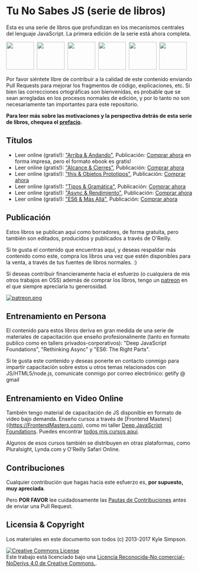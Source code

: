 # Tu No Sabes JS (serie de libros)

Esta es una serie de libros que profundizan en los mecanismos centrales del lenguaje JavaScript. La primera edición de la serie está ahora completa.

<a href="http://www.ebooks.com/1993212/you-don-t-know-js-up-going/simpson-kyle/"><img src="up %26 going/cover.jpg" width="75"></a>&nbsp;
<a href="http://www.ebooks.com/1647631/you-don-t-know-js-scope-closures/simpson-kyle/"><img src="scope %26 closures/cover.jpg" width="75"></a>&nbsp;
<a href="http://www.ebooks.com/1734321/you-don-t-know-js-this-object-prototypes/simpson-kyle/"><img src="this %26 object prototypes/cover.jpg" width="75"></a>&nbsp;
<a href="http://www.ebooks.com/1935541/you-don-t-know-js-types-grammar/simpson-kyle/"><img src="types %26 grammar/cover.jpg" width="75"></a>&nbsp;
<a href="http://www.ebooks.com/1977375/you-don-t-know-js-async-performance/simpson-kyle/"><img src="async %26 performance/cover.jpg" width="75"></a>&nbsp;
<a href="http://www.ebooks.com/2481820/you-don-t-know-js-es6-beyond/simpson-kyle/"><img src="es6 %26 beyond/cover.jpg" width="75"></a>

Por favor siéntete libre de contribuir a la calidad de este contenido enviando Pull Requests para mejorar los fragmentos de código, explicaciones, etc. Si bien las correcciones ortográficas son bienvenidas, es probable que se sean arregladas en los procesos normales de edición, y por lo tanto no son necesariamente tan importantes para este repositorio. 

**Para leer más sobre las motivaciones y la perspectiva detrás de esta serie de libros, chequea el [prefacio](prefacio.md).**

## Títulos

* Leer online (gratis!): ["Arriba & Andando"](up\%20&\%20going/README.md#you-dont-know-js-up--going), Publicación: [Comprar ahora](http://www.ebooks.com/1993212/you-don-t-know-js-up-going/simpson-kyle/) en forma impresa, pero el formato ebook es gratis!
* Leer online (gratis!): ["Alcance & Cierres"](scope\%20&\%20closures/README.md#you-dont-know-js-scope--closures), Publicación: [Comprar ahora](http://www.ebooks.com/1647631/you-don-t-know-js-scope-closures/simpson-kyle/)
* Leer online (gratis!): ["this & Objetos Prototipos"](this\%20&\%20object\%20prototypes/README.md#you-dont-know-js-this--object-prototypes), Publicación: [Comprar ahora](http://www.ebooks.com/1734321/you-don-t-know-js-this-object-prototypes/simpson-kyle/)
* Leer online (gratis!): ["Tipos & Gramática"](types\%20&\%20grammar/README.md#you-dont-know-js-types--grammar), Publicación: [Comprar ahora](http://www.ebooks.com/1935541/you-don-t-know-js-types-grammar/simpson-kyle/)
* Leer online (gratis!): ["Async & Rendimiento"](async\%20&\%20performance/README.md#you-dont-know-js-async--performance), Publicación: [Comprar ahora](http://www.ebooks.com/1977375/you-don-t-know-js-async-performance/simpson-kyle/)
* Leer online (gratis!): ["ES6 & Más Allá"](es6\%20&\%20beyond/README.md#you-dont-know-js-es6--beyond), Publicación: [Comprar ahora](http://www.ebooks.com/2481820/you-don-t-know-js-es6-beyond/simpson-kyle/)

## Publicación

Estos libros se publican aquí como borradores, de forma gratuita, pero también son editados, producidos y publicados a través de O'Reilly.

Si te gusta el contenido que encuentras aquí, y deseas respaldar más contenido como este, compra los libros una vez que estén disponibles para la venta, a través de tus fuentes de libros normales. :)

Si deseas contribuir financieramente hacia el esfuerzo (o cualquiera de mis otros trabajos en OSS) además de comprar los libros, tengo un [patreon](https://www.patreon.com/getify) en el que siempre apreciaría tu generosidad.

<a href="https://www.patreon.com/getify">[![patreon.png](https://s13.postimg.org/k9nkc5thz/become_a_patron_button.png)](https://www.patreon.com/getify)</a>

## Entrenamiento en Persona

El contenido para estos libros deriva en gran medida de una serie de materiales de capacitación que enseño profesionalmente (tanto en formato publico como en tallers privados-corporativos): "Deep JavaScript Foundations", "Rethinking Async" y "ES6: The Right Parts".

Si te gusta este contenido y deseas ponerte en contacto conmigo para impartir capacitación sobre estos u otros temas relacionados con JS/HTML5/node.js, comunicate conmigo por correo electrónico: getify @ gmail

## Entrenamiento en Video Online

También tengo material de capacitación de JS disponible en formato de video bajo demanda. Enseño cursos a través de [Frontend Masters]((https://FrontendMasters.com), como mi taller [Deep JavaScript Foundations](https://frontendmasters.com/courses/javascript-foundations/). Puedes encontrar [todos mis cursos aquí](https://frontendmasters.com/kyle-simpson/).

Algunos de esos cursos también se distribuyen en otras plataformas, como Pluralsight, Lynda.com y O'Reilly Safari Online.

## Contribuciones

Cualquier contribución que hagas hacia este esfuerzo es, **por supuesto, muy apreciada**.

Pero **POR FAVOR** lee cuidadosamente las [Pautas de Contribuciones](CONTRIBUTING.md) antes de enviar una Pull Request.

## Licensia & Copyright

Los materiales en este documento son todos (c) 2013-2017 Kyle Simpson.

<a rel="license" href="http://creativecommons.org/licenses/by-nc-nd/4.0/"><img alt="Creative Commons License" style="border-width:0" src="https://i.creativecommons.org/l/by-nc-nd/4.0/88x31.png" /></a><br />Este trabajo está licenciado bajo una <a rel="license" href="http://creativecommons.org/licenses/by-nc-nd/4.0/">Licencia Reconocida-No comercial-NoDerivs 4.0 de Creative Commons.</a>.
